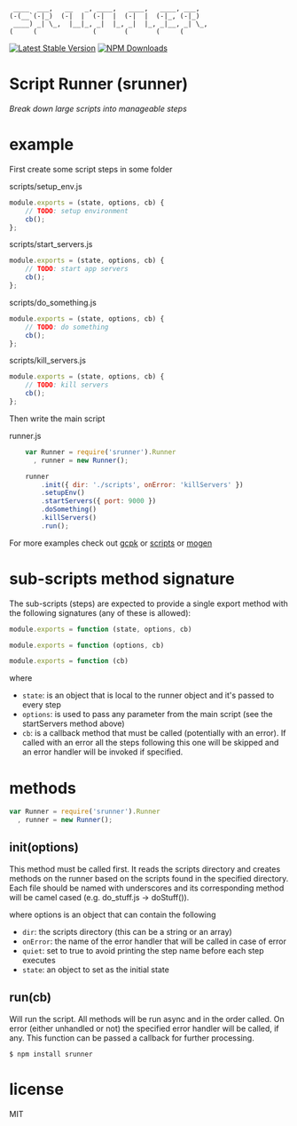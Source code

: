```
 ____  ___,   __   _, ____,   ____,   ____, ___,
(-(__`(-|_)  (-|  |  (-|  |  (-|  |  (-|_, (-|_)
 ____) _| \_,  |__|_, _|  |_, _|  |_, _|__, _| \_,
(     (              (       (       (     (

```

[![Latest Stable Version](https://img.shields.io/npm/v/srunner.svg?style=flat-square)](https://www.npmjs.com/package/srunner)
[![NPM Downloads](https://img.shields.io/npm/dm/srunner.svg?style=flat-square)](https://www.npmjs.com/package/srunner)

# Script Runner (srunner)

*Break down large scripts into manageable steps*

# example

First create some script steps in some folder

scripts/setup_env.js

``` js
module.exports = (state, options, cb) {
    // TODO: setup environment
    cb();
};
```

scripts/start_servers.js

``` js
module.exports = (state, options, cb) {
    // TODO: start app servers
    cb();
};
```

scripts/do_something.js

``` js
module.exports = (state, options, cb) {
    // TODO: do something
    cb();
};
```

scripts/kill_servers.js

``` js
module.exports = (state, options, cb) {
    // TODO: kill servers
    cb();
};
```

Then write the main script

runner.js

``` js
    var Runner = require('srunner').Runner
      , runner = new Runner();

    runner
        .init({ dir: './scripts', onError: 'killServers' })
        .setupEnv()
        .startServers({ port: 9000 })
        .doSomething()
        .killServers()
        .run();
```

For more examples check out [gcpk](https://github.com/gabesoft/gcpk) or [scripts](https://github.com/gabesoft/scripts) or [mogen](https://github.com/gabesoft/mogen)

# sub-scripts method signature

The sub-scripts (steps) are expected to provide a single export method with
the following signatures (any of these is allowed):

``` js
module.exports = function (state, options, cb)
```
``` js
module.exports = function (options, cb)
```
``` js
module.exports = function (cb)
```

where
- `state`:    is an object that is local to the runner object and it's passed to every step
- `options`:  is used to pass any parameter from the main script (see the startServers method above)
- `cb`:       is a callback method that must be called (potentially with an error). If called with an
              error all the steps following this one will be skipped and an error handler will be
              invoked if specified.

# methods

``` js
var Runner = require('srunner').Runner
  , runner = new Runner();
```

## init(options)

This method must be called first. It reads the scripts directory and creates methods on the runner
based on the scripts found in the specified directory. Each file should be named with underscores
and its corresponding method will be camel cased (e.g. do_stuff.js -> doStuff()).

where options is an object that can contain the following
- `dir`:      the scripts directory (this can be a string or an array)
- `onError`:  the name of the error handler that will be called in case of error
- `quiet`:    set to true to avoid printing the step name before each step executes
- `state`:    an object to set as the initial state

## run(cb)

Will run the script. All methods will be run async and in the order called. On error (either
unhandled or not) the specified error handler will be called, if any. This function can be passed
a callback for further processing.

```
$ npm install srunner
```

# license

MIT




